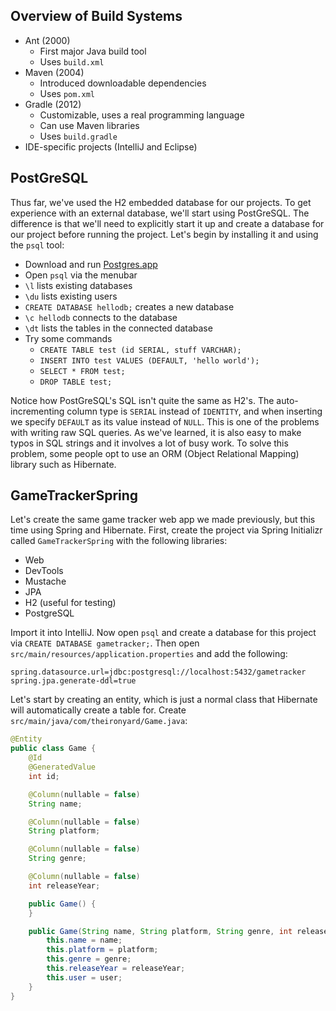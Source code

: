 ## Overview of Build Systems

* Ant (2000)
  * First major Java build tool
  * Uses `build.xml`
* Maven (2004)
  * Introduced downloadable dependencies
  * Uses `pom.xml`
* Gradle (2012)
  * Customizable, uses a real programming language
  * Can use Maven libraries
  * Uses `build.gradle`
* IDE-specific projects (IntelliJ and Eclipse)

## PostGreSQL

Thus far, we've used the H2 embedded database for our projects. To get experience with an external database, we'll start using PostGreSQL. The difference is that we'll need to explicitly start it up and create a database for our project before running the project. Let's begin by installing it and using the `psql` tool:

* Download and run [Postgres.app](http://postgresapp.com/)
* Open `psql` via the menubar
* `\l` lists existing databases
* `\du` lists existing users
* `CREATE DATABASE hellodb;` creates a new database
* `\c hellodb` connects to the database
* `\dt` lists the tables in the connected database
* Try some commands
  * `CREATE TABLE test (id SERIAL, stuff VARCHAR);`
  * `INSERT INTO test VALUES (DEFAULT, 'hello world');`
  * `SELECT * FROM test;`
  * `DROP TABLE test;`

Notice how PostGreSQL's SQL isn't quite the same as H2's. The auto-incrementing column type is `SERIAL` instead of `IDENTITY`, and when inserting we specify `DEFAULT` as its value instead of `NULL`. This is one of the problems with writing raw SQL queries. As we've learned, it is also easy to make typos in SQL strings and it involves a lot of busy work. To solve this problem, some people opt to use an ORM (Object Relational Mapping) library such as Hibernate.

## GameTrackerSpring

Let's create the same game tracker web app we made previously, but this time using Spring and Hibernate. First, create the project via Spring Initializr called `GameTrackerSpring` with the following libraries:

* Web
* DevTools
* Mustache
* JPA
* H2 (useful for testing)
* PostgreSQL

Import it into IntelliJ. Now open `psql` and create a database for this project via `CREATE DATABASE gametracker;`. Then open `src/main/resources/application.properties` and add the following:

```
spring.datasource.url=jdbc:postgresql://localhost:5432/gametracker
spring.jpa.generate-ddl=true
```

Let's start by creating an entity, which is just a normal class that Hibernate will automatically create a table for. Create `src/main/java/com/theironyard/Game.java`:

```java
@Entity
public class Game {
    @Id
    @GeneratedValue
    int id;

    @Column(nullable = false)
    String name;

    @Column(nullable = false)
    String platform;

    @Column(nullable = false)
    String genre;

    @Column(nullable = false)
    int releaseYear;

    public Game() {
    }

    public Game(String name, String platform, String genre, int releaseYear, User user) {
        this.name = name;
        this.platform = platform;
        this.genre = genre;
        this.releaseYear = releaseYear;
        this.user = user;
    }
}
```

